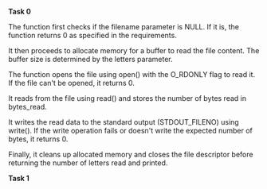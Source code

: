 **Task 0**

The function first checks if the filename parameter is NULL. If it is, the function returns 0 as specified in the requirements.

It then proceeds to allocate memory for a buffer to read the file content. The buffer size is determined by the letters parameter.

The function opens the file using open() with the O_RDONLY flag to read it. If the file can't be opened, it returns 0.

It reads from the file using read() and stores the number of bytes read in bytes_read.

It writes the read data to the standard output (STDOUT_FILENO) using write(). If the write operation fails or doesn't write the expected number of bytes, it returns 0.

Finally, it cleans up allocated memory and closes the file descriptor before returning the number of letters read and printed.

**Task 1**



